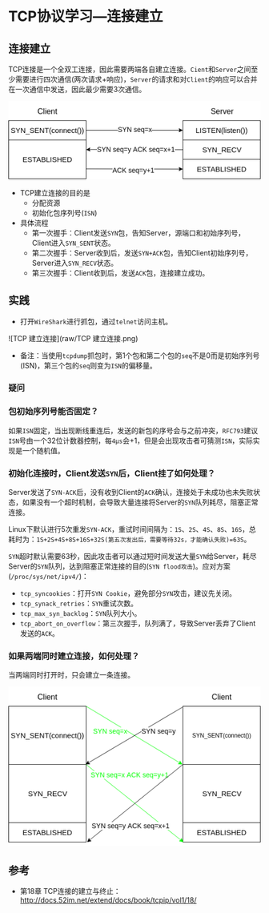 # TCP协议学习—连接建立

## 连接建立

TCP连接是一个全双工连接，因此需要两端各自建立连接。`Cient`和`Server`之间至少需要进行四次通信(两次请求+响应)，`Server`的请求和对`Client`的响应可以合并在一次通信中发送，因此最少需要3次通信。

![](raw/三次握手流程.png)

- TCP建立连接的目的是
  - 分配资源
  - 初始化包序列号(`ISN`)
- 具体流程
  - 第一次握手：Client发送`SYN`包，告知Server，源端口和初始序列号，Client进入`SYN_SENT`状态。
  - 第二次握手：Server收到后，发送`SYN+ACK`包，告知Client初始序列号，Server进入`SYN_RECV`状态。
  - 第三次握手：Client收到后，发送`ACK`包，连接建立成功。

## 实践

- 打开`WireShark`进行抓包，通过`telnet`访问主机。

![TCP 建立连接](raw/TCP 建立连接.png)

- 备注：当使用`tcpdump`抓包时，第1个包和第二个包的`seq`不是0而是初始序列号(ISN)，第三个包的`seq`则变为`ISN`的偏移量。

### 疑问

### 包初始序列号能否固定？

如果`ISN`固定，当出现断线重连后，发送的新包的序号会与之前冲突，`RFC793`建议`ISN`号由一个32位计数器控制，每`4μs`会+1，但是会出现攻击者可猜测`ISN`，实际实现是一个随机值。

### 初始化连接时，Client发送`SYN`后，Client挂了如何处理？

Server发送了`SYN-ACK`后，没有收到Client的`ACK`确认，连接处于未成功也未失败状态，如果没有一个超时机制，会导致大量连接将Server的`SYN`队列耗尽，阻塞正常连接。

Linux下默认进行5次重发`SYN-ACK`，重试时间间隔为：`1S`、`2S`、`4S`、`8S`、`16S`，总耗时为：`1S+2S+4S+8S+16S+32S(第五次发出后，需要等待32s，才能确认失败)=63S`。

`SYN`超时默认需要63秒，因此攻击者可以通过短时间发送大量`SYN`给Server，耗尽Server的`SYN`队列，达到阻塞正常连接的目的(`SYN flood攻击`)。应对方案(`/proc/sys/net/ipv4/`)：

- `tcp_syncookies`：打开`SYN Cookie`，避免部分`SYN`攻击，建议先关闭。
- `tcp_synack_retries`：`SYN`重试次数。
- `tcp_max_syn_backlog`：`SYN`队列大小。
- `tcp_abort_on_overflow`：第三次握手，队列满了，导致Server丢弃了Client发送的`ACK`。

### 如果两端同时建立连接，如何处理？

当两端同时打开时，只会建立一条连接。

![](raw/同时建立连接流程.png)

## 参考

- 第18章 TCP连接的建立与终止：http://docs.52im.net/extend/docs/book/tcpip/vol1/18/